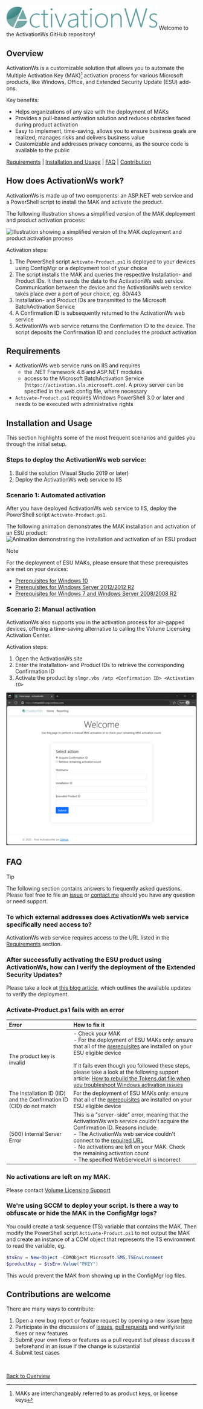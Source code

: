 <img src="./doc/images/Logo_color.png" width="400" alt="Trusted by the world’s leading enterprises"/>
Welcome to the ActivationWs GitHub repository!

## Overview
ActivationWs is a customizable solution that allows you to automate the Multiple Activation Key (MAK)[^1] activation process for various Microsoft products, like Windows, Office, and Extended Security Update (ESU) add-ons.
[^1]: MAKs are interchangeably referred to as product keys, or license keys

Key benefits:
- Helps organizations of any size with the deployment of MAKs
- Provides a pull-based activation solution and reduces obstacles faced during product activation
- Easy to implement, time-saving, allows you to ensure business goals are realized, manages risks and delivers business value
- Customizable and addresses privacy concerns, as the source code is available to the public

[Requirements](#requirements) | [Installation and Usage](#installation-and-usage) | [FAQ](#faq) | [Contribution](#contributions-are-welcome)

## How does ActivationWs work?
ActivationWs is made up of two components: an ASP.NET web service and a PowerShell script to install the MAK and activate the product.

The following illustration shows a simplified version of the MAK deployment and product activation process:

![Illustration showing a simplified version of the MAK deployment and product activation process](./doc/images/activation-process.png)

Activation steps:
1. The PowerShell script `Activate-Product.ps1` is deployed to your devices using ConfigMgr or a deployment tool of your choice
2. The script installs the MAK and queries the respective Installation- and Product IDs. It then sends the data to the ActivationWs web service. Communication between the device and the ActivationWs web service takes place over a port of your choice, eg. 80/443
3. Installation- and Product IDs are transmitted to the Microsoft BatchActivation Service
4. A Confirmation ID is subsequently returned to the ActivationWs web service
5. ActivationWs web service returns the Confirmation ID to the device. The script deposits the Confirmation ID and concludes the product activation

## Requirements
- ActivationWs web service runs on IIS and requires
  - the .NET Framework 4.6 and ASP.NET modules
  - access to the Microsoft BatchActivation Service (`https://activation.sls.microsoft.com`). A proxy server can be specified in the web.config file, where necessary
- `Activate-Product.ps1` requires Windows PowerShell 3.0 or later and needs to be executed with administrative rights

## Installation and Usage
This section highlights some of the most frequent scenarios and guides you through the initial setup.

### Steps to deploy the ActivationWs web service:
1. Build the solution (Visual Studio 2019 or later)
2. Deploy the ActivationWs web service to IIS

### Scenario 1: Automated activation
After you have deployed ActivationWs web service to IIS, deploy the PowerShell script `Activate-Product.ps1`.

The following animation demonstrates the MAK installation and activation of an ESU product:
![Animation demonstrating the installation and activation of an ESU product](./doc/images/activate-product-v0.25.1.gif)

> [!NOTE]
> For the deployment of ESU MAKs, please ensure that these prerequisites are met on your devices:
> * [Prerequisites for Windows 10](https://learn.microsoft.com/en-us/windows/whats-new/extended-security-updates)
> * [Prerequisites for Windows Server 2012/2012 R2](https://support.microsoft.com/en-us/topic/kb5031043-procedure-to-continue-receiving-security-updates-after-extended-support-has-ended-on-october-10-2023-c1a20132-e34c-402d-96ca-1e785ed51d45)
> * [Prerequisites for Windows 7 and Windows Server 2008/2008 R2](https://techcommunity.microsoft.com/t5/windows-it-pro-blog/obtaining-extended-security-updates-for-eligible-windows-devices/ba-p/1167091#)



### Scenario 2: Manual activation

ActivationWs also supports you in the activation process for air-gapped devices, offering a time-saving alternative to calling the Volume Licensing Activation Center.

Activation steps:
1. Open the ActivationWs site
2. Enter the Installation- and Product IDs to retrieve the corresponding Confirmation ID
3. Activate the product by `slmgr.vbs /atp <Confirmation ID> <Activation ID>`

![Graphic showing the ActivationWS UI](./doc/images/manual-cid-retrieval.png)

## FAQ

>[!TIP]
>The following section contains answers to frequently asked questions. Please feel free to file an [issue](https://github.com/dadorner-msft/ActivationWs/issues) or [contact me](https://github.com/login?return_to=https%3A%2F%2Fgithub.com%2Fdadorner-msft) should you have any question or need support.

### To which external addresses does ActivationWs web service specifically need access to?

ActivationWs web service requires access to the URL listed in the [Requirements](#requirements) section.

### After successfully activating the ESU product using ActivationWs, how can I verify the deployment of the Extended Security Updates?

Please take a look at [this blog article](https://techcommunity.microsoft.com/t5/windows-it-pro-blog/obtaining-extended-security-updates-for-eligible-windows-devices/ba-p/1167091#), which outlines the available updates to verify the deployment.

### Activate-Product.ps1 fails with an error

| Error | How to fix it |
|:---|:---|
| The product key is invalid | - Check your MAK<br>- For the deployment of ESU MAKs only: ensure that all of the [prerequisites](#scenario-1-automated-activation) are installed on your ESU eligible device<br> <br>If it fails even though you followed these steps, please take a look at the following support article: [How to rebuild the Tokens.dat file when you troubleshoot Windows activation issues](https://support.microsoft.com/en-us/help/2736303) |
| The Installation ID (IID) and the Confirmation ID (CID) do not match | For the deployment of ESU MAKs only: ensure that all of the [prerequisites](#scenario-1-automated-activation) are installed on your ESU eligible device |
| (500) Internal Server Error | This is a "server-side" error, meaning that the ActivationWs web service couldn't acquire the Confirmation ID. Reasons include:<br>- The ActivationWs web service couldn't connect to the [required URL](#requirements)<br>- No activations are left on your MAK. Check the remaining activation count<br>- The specified WebServiceUrl is incorrect |

### No activations are left on my MAK.
Please contact [Volume Licensing Support](https://learn.microsoft.com/en-us/licensing/contact-us)

### We're using SCCM to deploy your script. Is there a way to obfuscate or hide the MAK in the ConfigMgr logs?

You could create a task sequence (TS) variable that contains the MAK. Then modify the PowerShell script `Activate-Product.ps1` to not output the MAK and create an instance of a COM object that represents the TS environment to read the variable, eg.

```powershell
$tsEnv = New-Object -COMObject Microsoft.SMS.TSEnvironment
$productKey = $tsEnv.Value("PKEY")
```
This would prevent the MAK from showing up in the ConfigMgr log files.

## Contributions are welcome

There are many ways to contribute:

1. Open a new bug report or feature request by opening a new issue [here](https://github.com/dadorner-msft/ActivationWs/issues/new/choose)
2. Participate in the discussions of [issues](https://github.com/dadorner-msft/ActivationWs/issues), [pull requests](https://github.com/dadorner-msft/ActivationWs/pulls) and verify/test fixes or new features
3. Submit your own fixes or features as a pull request but please discuss it beforehand in an issue if the change is substantial
4. Submit test cases

<br />

[Back to Overview](#overview)
